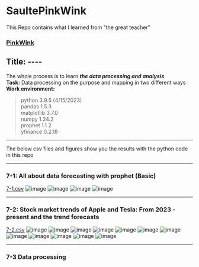 # SaultePinkWink
This Repo contains what I learned from "the great teacher" 
### [PinkWink](https://github.com/PinkWink)
## Title: ----
The whole process is to learn _**the data processing and analysis**_
<br/>**Task:** Data processing on the purpose and mapping in two different ways
<br/>**Work environment:** 
> python 3.9.5 (4/15/2023)
<br/>pandas 1.5.3 
<br/>matplotlib 3.7.0
<br/>numpy 1.24.2
<br/>prophet 1.1.2
<br/>yfinance 0.2.18
***
The below csv files and figures show you the results with the python code in this repo
***
### 7-1: All about data forecasting with prophet (Basic)
[7-1.csv](https://github.com/JohnkeyLee/SaultePinkWink-chapter7/files/11323870/7-1.csv)
![image](https://user-images.githubusercontent.com/103592307/234317743-9db80e72-b1a5-43df-b377-e3659fea1941.png)
![image](https://user-images.githubusercontent.com/103592307/234317819-57bb5f98-c441-4e63-9db1-c274975a63b9.png)
![image](https://user-images.githubusercontent.com/103592307/234318312-08290e27-2f0e-4445-8e86-80f8f86dd39f.png)
![image](https://user-images.githubusercontent.com/103592307/234318337-80190d91-8f3d-476a-9c01-65efdcad4a78.png)
***
### 7-2: Stock market trends of Apple and Tesla: From 2023 - present and the trend forecasts
[7-2.csv](https://github.com/JohnkeyLee/SaultePinkWink-chapter7/files/11324122/7-2.csv)
![image](https://user-images.githubusercontent.com/103592307/234320611-5135aa3f-6567-4497-ad02-1d04188874dd.png)
![image](https://user-images.githubusercontent.com/103592307/234324472-d5ae78ca-7dc7-4803-9001-a87abf027f2b.png)
![image](https://user-images.githubusercontent.com/103592307/234324505-673970a0-ce77-40eb-877a-b303681d2e6b.png)
![image](https://user-images.githubusercontent.com/103592307/234324552-8fc2e0f2-f361-4bc2-9880-83cb4dc429b3.png)
![image](https://user-images.githubusercontent.com/103592307/234324614-258417ef-407a-4284-bd54-baa26497e988.png)
![image](https://user-images.githubusercontent.com/103592307/234324770-4746aaa4-14c3-4db4-8375-7cee1c82c768.png)
![image](https://user-images.githubusercontent.com/103592307/234324851-916b3979-c38b-448e-bd92-6b01eee64334.png)
![image](https://user-images.githubusercontent.com/103592307/234325085-ba0e7232-58f2-4402-91ee-2608bcc53c04.png)
![image](https://user-images.githubusercontent.com/103592307/234325117-49f11054-efaf-45ff-9168-a013d9f287d8.png)
![image](https://user-images.githubusercontent.com/103592307/234325403-6241ae95-04aa-4548-9e8a-61eaf308e8e9.png)
![image](https://user-images.githubusercontent.com/103592307/234325439-b4fcbf1a-bad2-4564-95f9-40268c1c1a2e.png)
![image](https://user-images.githubusercontent.com/103592307/234325472-d75be8ad-50b0-4805-96d8-b3cccb68c7d8.png)
***
### 7-3 Data processing
